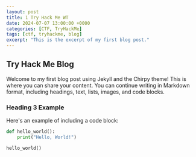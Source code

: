 ```yaml
---
layout: post
title: 1 Try Hack Me WT
date: 2024-07-07 13:00:00 +0000
categories: [CTF, TryHackMe]
tags: [ctf, tryhackme, blog]
excerpt: "This is the excerpt of my first blog post."
---
```


## Try Hack Me Blog ##

Welcome to my first blog post using Jekyll and the Chirpy theme! This is where you can share your content. You can continue writing in Markdown format, including headings, text, lists, images, and code blocks.

### Heading 3 Example

Here's an example of including a code block:

```python
def hello_world():
    print("Hello, World!")

hello_world()

